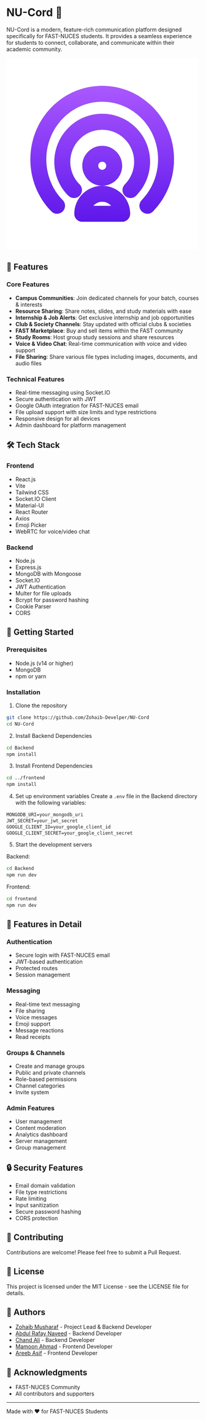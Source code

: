 # NU-Cord 🚀

NU-Cord is a modern, feature-rich communication platform designed specifically for FAST-NUCES students. It provides a seamless experience for students to connect, collaborate, and communicate within their academic community.

![NU-Cord](frontend/src/assets/logo.png)

## 🌟 Features

### Core Features
- **Campus Communities**: Join dedicated channels for your batch, courses & interests
- **Resource Sharing**: Share notes, slides, and study materials with ease
- **Internship & Job Alerts**: Get exclusive internship and job opportunities
- **Club & Society Channels**: Stay updated with official clubs & societies
- **FAST Marketplace**: Buy and sell items within the FAST community
- **Study Rooms**: Host group study sessions and share resources
- **Voice & Video Chat**: Real-time communication with voice and video support
- **File Sharing**: Share various file types including images, documents, and audio files

### Technical Features
- Real-time messaging using Socket.IO
- Secure authentication with JWT
- Google OAuth integration for FAST-NUCES email
- File upload support with size limits and type restrictions
- Responsive design for all devices
- Admin dashboard for platform management

## 🛠️ Tech Stack

### Frontend
- React.js
- Vite
- Tailwind CSS
- Socket.IO Client
- Material-UI
- React Router
- Axios
- Emoji Picker
- WebRTC for voice/video chat

### Backend
- Node.js
- Express.js
- MongoDB with Mongoose
- Socket.IO
- JWT Authentication
- Multer for file uploads
- Bcrypt for password hashing
- Cookie Parser
- CORS

## 🚀 Getting Started

### Prerequisites
- Node.js (v14 or higher)
- MongoDB
- npm or yarn

### Installation

1. Clone the repository
```bash
git clone https://github.com/Zohaib-Develper/NU-Cord
cd NU-Cord
```

2. Install Backend Dependencies
```bash
cd Backend
npm install
```

3. Install Frontend Dependencies
```bash
cd ../frontend
npm install
```

4. Set up environment variables
Create a `.env` file in the Backend directory with the following variables:
```env
MONGODB_URI=your_mongodb_uri
JWT_SECRET=your_jwt_secret
GOOGLE_CLIENT_ID=your_google_client_id
GOOGLE_CLIENT_SECRET=your_google_client_secret
```

5. Start the development servers

Backend:
```bash
cd Backend
npm run dev
```

Frontend:
```bash
cd frontend
npm run dev
```

## 📱 Features in Detail

### Authentication
- Secure login with FAST-NUCES email
- JWT-based authentication
- Protected routes
- Session management

### Messaging
- Real-time text messaging
- File sharing
- Voice messages
- Emoji support
- Message reactions
- Read receipts

### Groups & Channels
- Create and manage groups
- Public and private channels
- Role-based permissions
- Channel categories
- Invite system

### Admin Features
- User management
- Content moderation
- Analytics dashboard
- Server management
- Group management

## 🔒 Security Features
- Email domain validation
- File type restrictions
- Rate limiting
- Input sanitization
- Secure password hashing
- CORS protection

## 🤝 Contributing
Contributions are welcome! Please feel free to submit a Pull Request.

## 📝 License
This project is licensed under the MIT License - see the LICENSE file for details.

## 👥 Authors
- [Zohaib Musharaf](https://github.com/Zohaib-Develper) - Project Lead & Backend Developer
- [Abdul Rafay Naveed](https://github.com/xraffay-dev) - Backend Developer
- [Chand Ali](https://github.com/Chand-Ali-tech) - Backend Developer
- [Mamoon Ahmad](https://github.com/maamooon) - Frontend Developer
- [Areeb Asif](https://github.com/areeb370) - Frontend Developer

## 🙏 Acknowledgments
- FAST-NUCES Community
- All contributors and supporters

---

Made with ❤️ for FAST-NUCES Students 